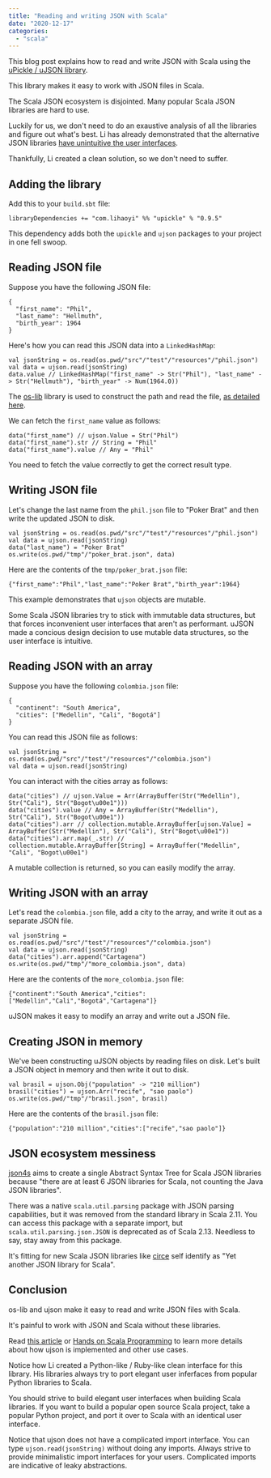```yaml
---
title: "Reading and writing JSON with Scala"
date: "2020-12-17"
categories: 
  - "scala"
---
```


This blog post explains how to read and write JSON with Scala using the [uPickle / uJSON library](https://github.com/lihaoyi/upickle).

This library makes it easy to work with JSON files in Scala.

The Scala JSON ecosystem is disjointed. Many popular Scala JSON libraries are hard to use.

Luckily for us, we don't need to do an exaustive analysis of all the libraries and figure out what's best. Li has already demonstrated that the alternative JSON libraries [have unintuitive the user interfaces](https://www.lihaoyi.com/post/uJsonfastflexibleandintuitiveJSONforScala.html).

Thankfully, Li created a clean solution, so we don't need to suffer.

## Adding the library

Add this to your `build.sbt` file:

```
libraryDependencies += "com.lihaoyi" %% "upickle" % "0.9.5"
```

This dependency adds both the `upickle` and `ujson` packages to your project in one fell swoop.

## Reading JSON file

Suppose you have the following JSON file:

```
{
  "first_name": "Phil",
  "last_name": "Hellmuth",
  "birth_year": 1964
}
```

Here's how you can read this JSON data into a `LinkedHashMap`:

```
val jsonString = os.read(os.pwd/"src"/"test"/"resources"/"phil.json")
val data = ujson.read(jsonString)
data.value // LinkedHashMap("first_name" -> Str("Phil"), "last_name" -> Str("Hellmuth"), "birth_year" -> Num(1964.0))
```

The [os-lib](https://github.com/lihaoyi/os-lib) library is used to construct the path and read the file, [as detailed here](https://mungingdata.com/scala/filesystem-paths-move-copy-list-delete-folders/).

We can fetch the `first_name` value as follows:

```
data("first_name") // ujson.Value = Str("Phil")
data("first_name").str // String = "Phil"
data("first_name").value // Any = "Phil"
```

You need to fetch the value correctly to get the correct result type.

## Writing JSON file

Let's change the last name from the `phil.json` file to "Poker Brat" and then write the updated JSON to disk.

```
val jsonString = os.read(os.pwd/"src"/"test"/"resources"/"phil.json")
val data = ujson.read(jsonString)
data("last_name") = "Poker Brat"
os.write(os.pwd/"tmp"/"poker_brat.json", data)
```

Here are the contents of the `tmp/poker_brat.json` file:

```
{"first_name":"Phil","last_name":"Poker Brat","birth_year":1964}
```

This example demonstrates that `ujson` objects are mutable.

Some Scala JSON libraries try to stick with immutable data structures, but that forces inconvenient user interfaces that aren't as performant. uJSON made a concious design decision to use mutable data structures, so the user interface is intuitive.

## Reading JSON with an array

Suppose you have the following `colombia.json` file:

```
{
  "continent": "South America",
  "cities": ["Medellin", "Cali", "Bogotá"]
}
```

You can read this JSON file as follows:

```
val jsonString = os.read(os.pwd/"src"/"test"/"resources"/"colombia.json")
val data = ujson.read(jsonString)
```

You can interact with the cities array as follows:

```
data("cities") // ujson.Value = Arr(ArrayBuffer(Str("Medellin"), Str("Cali"), Str("Bogot\u00e1")))
data("cities").value // Any = ArrayBuffer(Str("Medellin"), Str("Cali"), Str("Bogot\u00e1"))
data("cities").arr // collection.mutable.ArrayBuffer[ujson.Value] = ArrayBuffer(Str("Medellin"), Str("Cali"), Str("Bogot\u00e1"))
data("cities").arr.map(_.str) // collection.mutable.ArrayBuffer[String] = ArrayBuffer("Medellin", "Cali", "Bogot\u00e1")
```

A mutable collection is returned, so you can easily modify the array.

## Writing JSON with an array

Let's read the `colombia.json` file, add a city to the array, and write it out as a separate JSON file.

```
val jsonString = os.read(os.pwd/"src"/"test"/"resources"/"colombia.json")
val data = ujson.read(jsonString)
data("cities").arr.append("Cartagena")
os.write(os.pwd/"tmp"/"more_colombia.json", data)
```

Here are the contents of the `more_colombia.json` file:

```
{"continent":"South America","cities":["Medellin","Cali","Bogotá","Cartagena"]}
```

uJSON makes it easy to modify an array and write out a JSON file.

## Creating JSON in memory

We've been constructing uJSON objects by reading files on disk. Let's built a JSON object in memory and then write it out to disk.

```
val brasil = ujson.Obj("population" -> "210 million")
brasil("cities") = ujson.Arr("recife", "sao paolo")
os.write(os.pwd/"tmp"/"brasil.json", brasil)
```

Here are the contents of the `brasil.json` file:

```
{"population":"210 million","cities":["recife","sao paolo"]}
```

## JSON ecosystem messiness

[json4s](https://github.com/json4s/json4s) aims to create a single Abstract Syntax Tree for Scala JSON libraries because "there are at least 6 JSON libraries for Scala, not counting the Java JSON libraries".

There was a native `scala.util.parsing` package with JSON parsing capabilities, but it was removed from the standard library in Scala 2.11. You can access this package with a separate import, but `scala.util.parsing.json.JSON` is deprecated as of Scala 2.13. Needless to say, stay away from this package.

It's fitting for new Scala JSON libraries like [circe](https://github.com/circe/circe) self identify as "Yet another JSON library for Scala".

## Conclusion

os-lib and ujson make it easy to read and write JSON files with Scala.

It's painful to work with JSON and Scala without these libraries.

Read [this article](https://www.lihaoyi.com/post/HowtoworkwithJSONinScala.html) or [Hands on Scala Programming](https://www.handsonscala.com/) to learn more details about how ujson is implemented and other use cases.

Notice how Li created a Python-like / Ruby-like clean interface for this library. His libraries always try to port elegant user inferfaces from popular Python libraries to Scala.

You should strive to build elegant user interfaces when building Scala libraries. If you want to build a popular open source Scala project, take a popular Python project, and port it over to Scala with an identical user interface.

Notice that ujson does not have a complicated import interface. You can type `ujson.read(jsonString)` without doing any imports. Always strive to provide minimalistic import interfaces for your users. Complicated imports are indicative of leaky abstractions.
